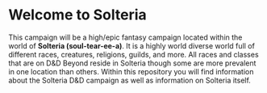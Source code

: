 # Welcome to Solteria   

This campaign will be a high/epic fantasy campaign located within the world of **Solteria (soul-tear-ee-a)**. It is a highly world diverse world full of different races, creatures, religions, guilds, and more. All races and classes that are on D&D Beyond reside in Solteria though some are more prevalent in one location than others. Within this repository you will find information about the Solteria D&D campaign as well as information on Solteria itself.  
